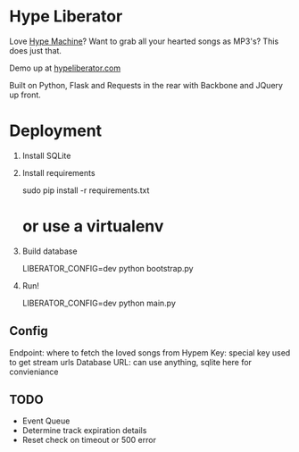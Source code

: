 Hype Liberator
===============

Love [Hype Machine]("http://hypem.com")? Want to grab all your hearted songs as MP3's? This does just that.

Demo up at [hypeliberator.com]("http://hypeliberator.com")

Built on Python, Flask and Requests in the rear with Backbone and JQuery up front.

# Deployment

1) Install SQLite

2) Install requirements

    sudo pip install -r requirements.txt
    # or use a virtualenv

3) Build database

    LIBERATOR_CONFIG=dev python bootstrap.py

4) Run!

    LIBERATOR_CONFIG=dev python main.py

## Config

Endpoint: where to fetch the loved songs from
Hypem Key: special key used to get stream urls
Database URL: can use anything, sqlite here for convieniance

## TODO

* Event Queue
* Determine track expiration details
* Reset check on timeout or 500 error
